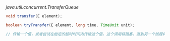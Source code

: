*java.util.concurrent.TransferQueue<E>*
```java
void transfer(E element);

boolean tryTransfer(E element, long time, TimeUnit unit);

// 传输一个值，或者尝试在给定的超时时间内传输这个值，这个调用将阻塞，直到另一个线程将元素删除。第二个方法会在调用成功时返回 true

```